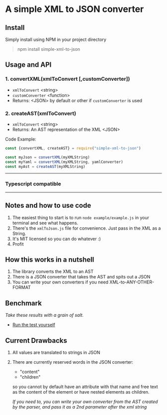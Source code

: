 # A simple XML to JSON converter

## Install
Simply install using NPM in your project directory
> npm install simple-xml-to-json

## Usage and API

### 1. convertXML(xmlToConvert [,customConverter])
   * `xmlToConvert` \<string\>
   * `customConverter` \<function\>
   * Returns: \<JSON\> by default or other if `customConverter` is used
   
### 2. createAST(xmlToConvert)
   * `xmlToConvert` \<string\>
   * Returns: An AST representation of the XML \<JSON\>

Code Example:
```javascript
const {convertXML, createAST} = require("simple-xml-to-json")

const myJson = convertXML(myXMLString)
const myYaml = convertXML(myXMLString, yamlConverter)
const myAst = createAST(myXMLString)
````

---
### Typescript compatible
---

## Notes and how to use code

1. The easiest thing to start is to run `node example/example.js` in your terminal and see what happens.
2. There's the `xmlToJson.js` file for convenience. Just pass in the XML as a String.
3. It's MIT licensed so you can do whatever :)
4. Profit

## How this works in a nutshell

1. The library converts the XML to an AST
2. There is a JSON converter that takes the AST and spits out a JSON
3. You can write your own converters if you need XML-to-ANY-OTHER-FORMAT

## Benchmark

_Take these results with a grain of salt._

* [Run the test yourself](https://www.val.town/v/jdalton/simpleXmlToJson?v=10)

## Current Drawbacks

1. All values are translated to strings in JSON
2. There are currently reserved words in the JSON converter: 
    * "content" 
    * "children"

    so you cannot by default have an attribute with that name and free text as the content of the element or have nested elements as children.
    
    *If you need to, you can write your own converter from the AST created by the parser, and pass it as a 2nd parameter after the xml string*
